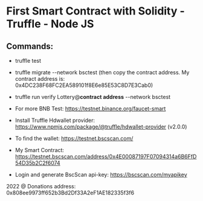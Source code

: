 # First Smart Contract with Solidity - Truffle - Node JS

## Commands:
* truffle test
* truffle migrate --network bsctest (then copy the contract address. My contract address is: 0x4DC238F68FC2EA589101f8E6e85E53C8D7E3Cab0)

* truffle run verify Lottery@**contract address** --network bsctest

- For more BNB Test: https://testnet.binance.org/faucet-smart

- Install Truffle Hdwallet provider: https://www.npmjs.com/package/@truffle/hdwallet-provider (v2.0.0)

- To find the wallet: https://testnet.bscscan.com/

- My Smart Contract: https://testnet.bscscan.com/address/0x4E00087197F07094314a6B6FfD54D35b2C2f6074

- Login and generate BscScan api-key: https://bscscan.com/myapikey

2022 @ Donations address: 0x808ee9973ff652b3Bd2Df33A2eF1AE182335f3f6